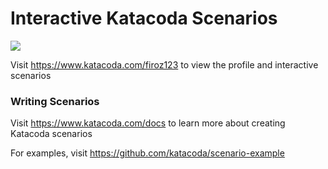 # Interactive Katacoda Scenarios

[![](http://shields.katacoda.com/katacoda/firoz123/count.svg)](https://www.katacoda.com/firoz123 "Get your profile on Katacoda.com")

Visit https://www.katacoda.com/firoz123 to view the profile and interactive scenarios

### Writing Scenarios
Visit https://www.katacoda.com/docs to learn more about creating Katacoda scenarios

For examples, visit https://github.com/katacoda/scenario-example
